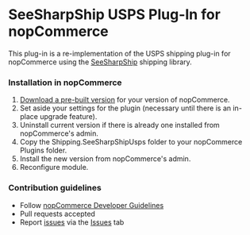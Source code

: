 # SeeSharpShip USPS Plug-In for nopCommerce #

This plug-in is a re-implementation of the USPS shipping plug-in for nopCommerce using the [SeeSharpShip](http://www.seesharpship.com/) shipping library.

### Installation in nopCommerce ###

1. [Download a pre-built version](https://bitbucket.org/Sumo/nop.plugin.shipping.seesharpshipusps/downloads) for your version of nopCommerce.
2. Set aside your settings for the plugin (necessary until there is an in-place upgrade feature).
3. Uninstall current version if there is already one installed from nopCommerce's admin.
4. Copy the Shipping.SeeSharpShipUsps folder to your nopCommerce Plugins folder.
5. Install the new version from nopCommerce's admin.
6. Reconfigure module.

### Contribution guidelines ###

* Follow [nopCommerce Developer Guidelines](http://docs.nopcommerce.com/display/nc/Developer+Guide)
* Pull requests accepted
* Report [issues](https://bitbucket.org/Sumo/nop.plugin.shipping.seesharpshipusps/issues?status=new&status=open) via the [Issues](https://bitbucket.org/Sumo/nop.plugin.shipping.seesharpshipusps/issues?status=new&status=open) tab

